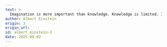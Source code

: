 ```yaml
---
text: >
  Imagination is more important than knowledge. Knowledge is limited. Imagination encircles the world.
author: Albert Einstein
origin: 3
origin_url:
id: albert_einstein-3
date: 2025-09-02 
---
```

